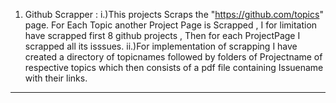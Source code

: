 1) Github Scrapper : i.)This projects Scraps the "https://github.com/topics" page. For Each Topic another Project Page is Scrapped , I for limitation have scrapped 
                        first 8 github projects , Then for each ProjectPage I scrapped all its isssues.
                     ii.)For implementation of scrapping I have created a directory of topicnames followed by folders of Projectname of respective topics which then consists of
                        a pdf file containing Issuename with their links.

  ---------------------------------------------------------------------------------------------------------------------------------------------------------------------------------
